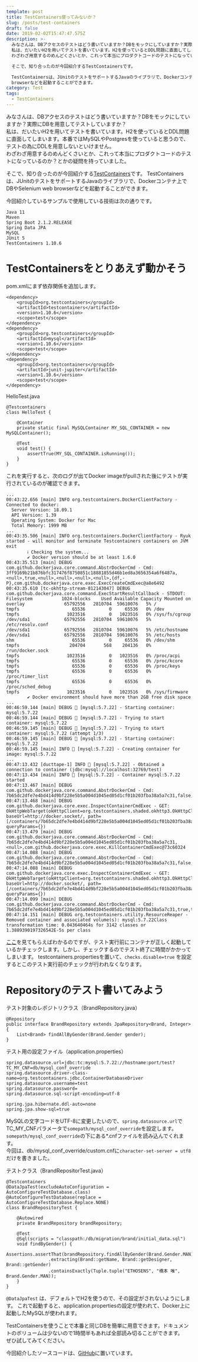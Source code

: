 ```yaml
---
template: post
title: TestContainers使ってみないか？
slug: /posts/test-containers
draft: false
date: 2019-02-02T15:47:47.575Z
description: >-
  みなさんは、DBアクセスのテストはどう書いていますか？DBをモックにしていますか？実際にDBを用意してテストしていますか？ 
  私は、だいたいH2を用いてテストを書いています。H2を使っているとDDL問題に直面してしまいます。本番ではMySQLやPostgresを使っていると思うので、テストの為にDDLを用意しないといけません。 
  わざわざ用意するのめんどくさいとか、これって本当にプロダクトコードのテストになっているのか？とかの疑問を持っていました。  

  そこで、知り合ったのが今回紹介するTestContainersです。

  TestContainersは、JUnitのテストをサポートするJavaのライブラリで、Dockerコンテナ上でDBやSelenium web
  browserなどを起動することができます。
category: Test
tags:
  - TestContainers
---
```

みなさんは、DBアクセスのテストはどう書いていますか？DBをモックにしていますか？実際にDBを用意してテストしていますか？\
私は、だいたいH2を用いてテストを書いています。H2を使っているとDDL問題に直面してしまいます。本番ではMySQLやPostgresを使っていると思うので、テストの為にDDLを用意しないといけません。\
わざわざ用意するのめんどくさいとか、これって本当にプロダクトコードのテストになっているのか？とかの疑問を持っていました。  

そこで、知り合ったのが今回紹介する[TestContainers](https://www.testcontainers.org/)です。
TestContainersは、JUnitのテストをサポートするJavaのライブラリで、Dockerコンテナ上でDBやSelenium web browserなどを起動することができます。

今回紹介しているサンプルで使用している技術は次の通りです。

```
Java 11
Maven
Spring Boot 2.1.2.RELEASE
Spring Data JPA
MySQL
JUnit 5
TestContainers 1.10.6
```

# TestContainersをとりあえず動かそう

pom.xmlにまず依存関係を追加します。

```
<dependency>
    <groupId>org.testcontainers</groupId>
    <artifactId>testcontainers</artifactId>
    <version>1.10.6</version>
    <scope>test</scope>
</dependency>
<dependency>
    <groupId>org.testcontainers</groupId>
    <artifactId>mysql</artifactId>
    <version>1.10.6</version>
    <scope>test</scope>
</dependency>
<dependency>
    <groupId>org.testcontainers</groupId>
    <artifactId>junit-jupiter</artifactId>
    <version>1.10.6</version>
    <scope>test</scope>
</dependency>
```

HelloTest.java

```
@Testcontainers
class HelloTest {

    @Container
    private static final MySQLContainer MY_SQL_CONTAINER = new MySQLContainer();

    @Test
    void test() {
        assertTrue(MY_SQL_CONTAINER.isRunning());
    }
}
```

これを実行すると、次のログが出てDocker imageがpullされた後にテストが実行されているのが確認できます。

```
...
00:43:22.656 [main] INFO org.testcontainers.DockerClientFactory - Connected to docker: 
  Server Version: 18.09.1
  API Version: 1.39
  Operating System: Docker for Mac
  Total Memory: 1999 MB
...
00:43:35.506 [main] INFO org.testcontainers.DockerClientFactory - Ryuk started - will monitor and terminate Testcontainers containers on JVM exit
        ℹ︎ Checking the system...
        ✔ Docker version should be at least 1.6.0
00:43:35.513 [main] DEBUG com.github.dockerjava.core.command.AbstrDockerCmd - Cmd: 3ff9169b21b876bfc317476f8750851c18881855d46b1ed8a3656354a6f6487a,<null>,true,<null>,<null>,<null>,<null>,{df,-P},com.github.dockerjava.core.exec.ExecCreateCmdExec@a8e6492
00:43:35.610 [tc-okhttp-stream-812143047] DEBUG com.github.dockerjava.core.command.ExecStartResultCallback - STDOUT: Filesystem           1024-blocks    Used Available Capacity Mounted on
overlay               65792556   2810704  59610076   5% /
tmpfs                    65536         0     65536   0% /dev
tmpfs                  1023516         0   1023516   0% /sys/fs/cgroup
/dev/sda1             65792556   2810704  59610076   5% /etc/resolv.conf
/dev/sda1             65792556   2810704  59610076   5% /etc/hostname
/dev/sda1             65792556   2810704  59610076   5% /etc/hosts
shm                      65536         0     65536   0% /dev/shm
tmpfs                   204704       568    204136   0% /run/docker.sock
tmpfs                  1023516         0   1023516   0% /proc/acpi
tmpfs                    65536         0     65536   0% /proc/kcore
tmpfs                    65536         0     65536   0% /proc/keys
tmpfs                    65536         0     65536   0% /proc/timer_list
tmpfs                    65536         0     65536   0% /proc/sched_debug
tmpfs                  1023516         0   1023516   0% /sys/firmware
        ✔ Docker environment should have more than 2GB free disk space
...
00:46:59.144 [main] DEBUG 🐳 [mysql:5.7.22] - Starting container: mysql:5.7.22
00:46:59.144 [main] DEBUG 🐳 [mysql:5.7.22] - Trying to start container: mysql:5.7.22
00:46:59.145 [main] DEBUG 🐳 [mysql:5.7.22] - Trying to start container: mysql:5.7.22 (attempt 1/3)
00:46:59.145 [main] DEBUG 🐳 [mysql:5.7.22] - Starting container: mysql:5.7.22
00:46:59.145 [main] INFO 🐳 [mysql:5.7.22] - Creating container for image: mysql:5.7.22
...
00:47:13.432 [ducttape-1] INFO 🐳 [mysql:5.7.22] - Obtained a connection to container (jdbc:mysql://localhost:32769/test)
00:47:13.434 [main] INFO 🐳 [mysql:5.7.22] - Container mysql:5.7.22 started
00:47:13.467 [main] DEBUG com.github.dockerjava.core.command.AbstrDockerCmd - Cmd: 7b65dc2dfe7e4bd414d9bf228e5b5a004d1045ed05d1cf01b203fba38a5a7c31,false,com.github.dockerjava.core.exec.InspectContainerCmdExec@77602954
00:47:13.468 [main] DEBUG com.github.dockerjava.core.exec.InspectContainerCmdExec - GET: OkHttpWebTarget(okHttpClient=org.testcontainers.shaded.okhttp3.OkHttpClient@6941827a, baseUrl=http://docker.socket/, path=[/containers/7b65dc2dfe7e4bd414d9bf228e5b5a004d1045ed05d1cf01b203fba38a5a7c31/json], queryParams={})
00:47:13.479 [main] DEBUG com.github.dockerjava.core.command.AbstrDockerCmd - Cmd: 7b65dc2dfe7e4bd414d9bf228e5b5a004d1045ed05d1cf01b203fba38a5a7c31,<null>,com.github.dockerjava.core.exec.KillContainerCmdExec@73c60324
00:47:14.088 [main] DEBUG com.github.dockerjava.core.command.AbstrDockerCmd - Cmd: 7b65dc2dfe7e4bd414d9bf228e5b5a004d1045ed05d1cf01b203fba38a5a7c31,false,com.github.dockerjava.core.exec.InspectContainerCmdExec@71ae31b0
00:47:14.088 [main] DEBUG com.github.dockerjava.core.exec.InspectContainerCmdExec - GET: OkHttpWebTarget(okHttpClient=org.testcontainers.shaded.okhttp3.OkHttpClient@6941827a, baseUrl=http://docker.socket/, path=[/containers/7b65dc2dfe7e4bd414d9bf228e5b5a004d1045ed05d1cf01b203fba38a5a7c31/json], queryParams={})
00:47:14.099 [main] DEBUG com.github.dockerjava.core.command.AbstrDockerCmd - Cmd: 7b65dc2dfe7e4bd414d9bf228e5b5a004d1045ed05d1cf01b203fba38a5a7c31,true,true,com.github.dockerjava.core.exec.RemoveContainerCmdExec@2c7d121c
00:47:14.151 [main] DEBUG org.testcontainers.utility.ResourceReaper - Removed container and associated volume(s): mysql:5.7.22Class transformation time: 0.043640464s for 3142 classes or 1.3889390197326542E-5s per class
```

[ここ](https://www.testcontainers.org/features/configuration/)を見てもらえばわかるのですが、テスト実行前にコンテナが正しく起動しているかチェックします。しかし、チェックするのでテスト終了に時間がかかってしまいます。
testcontainers.propertiesを置いて、`checks.disable=true` を設定するとこのテスト実行前のチェックが行われなくなります。

# Repositoryのテスト書いてみよう

テスト対象のレポジトリクラス（BrandRepository.java）

```
@Repository
public interface BrandRepository extends JpaRepository<Brand, Integer> {
    List<Brand> findAllByGender(Brand.Gender gender);
}
```

テスト用の設定ファイル（application.properties）

```
spring.datasource.url=jdbc:tc:mysql:5.7.22://hostname:port/test?TC_MY_CNF=db/mysql_conf_override
spring.datasource.driver-class-name=org.testcontainers.jdbc.ContainerDatabaseDriver
spring.datasource.username=test
spring.datasource.password=
spring.datasource.sql-script-encoding=utf-8

spring.jpa.hibernate.ddl-auto=none
spring.jpa.show-sql=true
```

MySQLの文字コードをUTF-8に変更したいので、`spring.datasource.url`でTC\_MY\_CNFパラメータで`somepath/mysql_conf_override`を設定します。`somepath/mysql_conf_override`の下にある*.cnfファイルを読み込んでくれます。\
今回は、db/mysql\_conf\_override/custom.cnfに`character-set-server = utf8`だけを書きました。

テストクラス（BrandRepositorTest.java）

```
@Testcontainers
@DataJpaTest(excludeAutoConfiguration = AutoConfigureTestDatabase.class)
@AutoConfigureTestDatabase(replace = AutoConfigureTestDatabase.Replace.NONE)
class BrandRepositoryTest {

    @Autowired
    private BrandRepository brandRepository;

    @Test
    @Sql(scripts = "classpath:/db/migration/brand/initial_data.sql")
    void findByGender() {
		    Assertions.assertThat(brandRepository.findAllByGender(Brand.Gender.MAN))
                .extracting(Brand::getName, Brand::getDesigner, Brand::getGender)
                .containsExactly(Tuple.tuple("ETHOSENS", "橋本 唯", Brand.Gender.MAN));
    }
}
```

`@DataJpaTest` は、デフォルトでH2を使うので、その設定がされないようにします。 これで起動すると、application.propertiesの設定が使われて、Docker上に起動したMySQLが使われます。

TestContainersを使うことで本番と同じDBを簡単に用意できます。ドキュメントのボリュームは少ないので1時間半もあれば全部読み切ることができます。\
ぜひ試してみてください。

今回紹介したソースコードは、[GitHub](https://github.com/b1a9id/test-containers-sandbox)に置いています。
